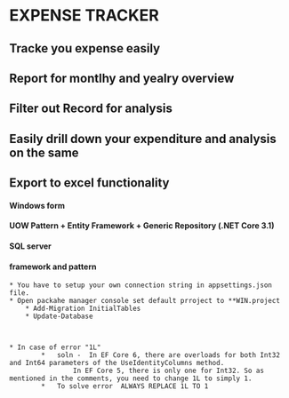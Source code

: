 # EXPENSE TRACKER 

## Tracke you expense easily
## Report for montlhy and yealry overview
## Filter out Record for analysis 
## Easily drill down your expenditure and analysis on the same
## Export to excel functionality 

#### Windows form
#### UOW Pattern + Entity Framework + Generic Repository (.NET Core 3.1)
#### SQL server


#### framework and pattern
    * You have to setup your own connection string in appsettings.json file.
    * Open packahe manager console set default prroject to **WIN.project
        * Add-Migration InitialTables
        * Update-Database



    * In case of error "1L" 
            *   soln -  In EF Core 6, there are overloads for both Int32 and Int64 parameters of the UseIdentityColumns method.
                    In EF Core 5, there is only one for Int32. So as mentioned in the comments, you need to change 1L to simply 1.
            *   To solve error 	ALWAYS REPLACE 1L TO 1    
